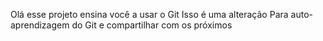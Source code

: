 Olá esse projeto ensina você a usar o Git
Isso é uma alteração
Para auto-aprendizagem do Git e compartilhar com os próximos
